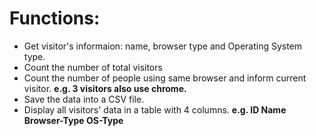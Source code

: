 # Functions:
- Get visitor's informaion: name, browser type and Operating System type.
- Count the number of total visitors
- Count the number of people using same browser and inform current visitor.
**e.g. 3 visitors also use chrome.**
- Save the data into a CSV file.
- Display all visitors' data in a table with 4 columns.
**e.g. ID Name Browser-Type OS-Type**

